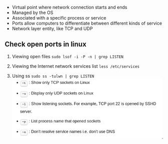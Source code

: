 - Virtual point where network connection starts and ends
- Managed by the OS
- Associated with a specific process or service
- Ports allow computers to differentiate between different kinds of service
- Network layer entity, like TCP and UDP


## Check open ports in linux
1.  Viewing open files
`sudo lsof -i -P -n | grep LISTEN`

2.  Viewing the Internet network services list
	`less /etc/services`
3. Using ss
	`sudo ss -tulwn | grep LISTEN`
	![Pasted image 20230113105324](Pasted%20image%2020230113105324.png)